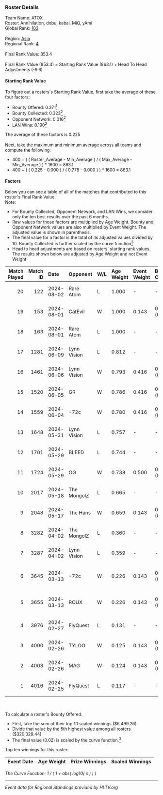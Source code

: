 ### Roster Details<br />
Team Name: ATOX<br />
Roster: Annihilation, dobu, kabal, MiQ, yAmi<br />
Global Rank: [102](../standings_global.md)<br />
<br />
Region: [Asia]( ../standings_asia.md)<br />
Regional Rank: [4]( ../standings_asia.md)<br />
<br />
Final Rank Value:  853.4<br />
<br />
Final Rank Value (853.4) = Starting Rank Value (863.1) + Head To Head Adjustments (-9.6)<br />

#### Starting Rank Value<br />
To figure out a rosters's Starting Rank Value, first take the average of these four factors:<br />
- Bounty Offered: 0.371[<sup>1</sup>](#table2)
- Bounty Collected: 0.323[<sup>2</sup>](#table1)
- Opponent Network: 0.016[<sup>2</sup>](#table1)
- LAN Wins: 0.190[<sup>2</sup>](#table1)

The average of these factors is 0.225<br />
<br />
Next, take the maximum and minimum average across all teams and compute the following:<br />
- 400 + ( ( Roster_Average - Min_Average ) / ( Max_Average - Min_Average ) ) * 1600 = 863.1
- 400 + ( ( 0.225 - 0.000 ) / ( 0.778 - 0.000 ) ) * 1600 = 863.1


#### Factors<br />
Below you can see a table of all of the matches that contributed to this roster's Final Rank Value.<br />
Note:<br />

- For Bounty Collected, Opponent Network, and LAN Wins, we consider only the ten best results over the past 6 months.
- Raw values for those factors are multiplied by Age Weight. Bounty and Opponent Network values are also multiplied by Event Weight. The adjusted value is shown in parenthesis.
- The final value for a factor is the total of its adjusted values divided by 10. Bounty Collected is further scaled by the curve function[<sup>3</sup>](#curveFunction)
- Head to head adjustments are based on rosters' starting rank values. The results shown below are adjusted by Age Weight and not Event Weight
<span id="table1"></span><br />


| Match Played | Match ID | Date       | Opponent    | W/L | Age Weight | Event Weight | Bounty Collected | Opponent Network | LAN Wins  | H2H Adj. | Roster                                |
| -: | -: | :- | :- | :- | :- | :- | :- | :- | :- | -: | :- |
|           20 |      122 | 2024-08-02 | Rare Atom   | L   | 1.000      | -            | -                | -                | -         |   -19.44 | Annihilation, dobu, kabal, MiQ, yAmi  |
|           19 |      153 | 2024-08-01 | CatEvil     | W   | 1.000      | 0.143        | 0.000 (0.000)    | 0.230 (0.033)    | 0 (0.000) |     6.50 | Annihilation, dobu, kabal, MiQ, yAmi  |
|           18 |      163 | 2024-08-01 | Rare Atom   | L   | 1.000      | -            | -                | -                | -         |   -20.13 | Annihilation, dobu, kabal, MiQ, yAmi  |
|           17 |     1281 | 2024-06-09 | Lynn Vision | L   | 0.812      | -            | -                | -                | -         |    -9.60 | Annihilation, dobu, kabal, MiQ, Zesta |
|           16 |     1461 | 2024-06-06 | Lynn Vision | W   | 0.793      | 0.416        | 0.077 (0.025)    | 0.143 (0.047)    | 0 (0.000) |    15.81 | Annihilation, dobu, kabal, MiQ, Zesta |
|           15 |     1520 | 2024-06-05 | GR          | W   | 0.786      | 0.416        | 0.008 (0.003)    | 0.072 (0.024)    | 0 (0.000) |     5.91 | Annihilation, dobu, kabal, MiQ, Zesta |
|           14 |     1559 | 2024-06-04 | -72c        | W   | 0.780      | 0.416        | 0.003 (0.001)    | 0.038 (0.012)    | 0 (0.000) |     5.43 | Annihilation, dobu, kabal, MiQ, Zesta |
|           13 |     1648 | 2024-05-31 | Lynn Vision | L   | 0.757      | -            | -                | -                | -         |    -8.46 | Annihilation, dobu, kabal, MiQ, Zesta |
|           12 |     1701 | 2024-05-29 | BLEED       | L   | 0.744      | -            | -                | -                | -         |    -1.42 | Annihilation, dobu, kabal, MiQ, Zesta |
|           11 |     1724 | 2024-05-29 | OG          | W   | 0.738      | 0.500        | 0.137 (0.050)    | 0.120 (0.044)    | 1 (0.738) |    16.77 | Annihilation, dobu, kabal, MiQ, Zesta |
|           10 |     2017 | 2024-05-18 | The MongolZ | L   | 0.665      | -            | -                | -                | -         |    -0.07 | Annihilation, dobu, kabal, MiQ, Zesta |
|            9 |     2048 | 2024-05-17 | The Huns    | W   | 0.659      | 0.143        | 0.000 (0.000)    | 0.002 (0.000)    | 1 (0.659) |     1.38 | Annihilation, dobu, kabal, MiQ, Zesta |
|            8 |     3282 | 2024-04-02 | The MongolZ | L   | 0.360      | -            | -                | -                | -         |    -0.03 | Annihilation, dobu, kabal, MiQ, Zesta |
|            7 |     3287 | 2024-04-02 | Lynn Vision | L   | 0.359      | -            | -                | -                | -         |    -3.83 | Annihilation, dobu, kabal, MiQ, Zesta |
|            6 |     3645 | 2024-03-13 | -72c        | W   | 0.226      | 0.143        | 0.000 (0.000)    | 0.009 (0.000)    | 0 (0.000) |     0.50 | dobu, FlyNN, kabal, MiQ, Zesta        |
|            5 |     3655 | 2024-03-13 | ROUX        | W   | 0.226      | 0.143        | 0.000 (0.000)    | 0.000 (0.000)    | 0 (0.000) |     0.49 | dobu, FlyNN, kabal, MiQ, Zesta        |
|            4 |     3976 | 2024-02-27 | FlyQuest    | L   | 0.131      | -            | -                | -                | -         |    -0.68 | AccuracyTG, dobu, kabal, MiQ, Zesta   |
|            3 |     4000 | 2024-02-26 | TYLOO       | W   | 0.125      | 0.143        | 0.019 (0.000)    | 0.086 (0.002)    | 1 (0.125) |     1.42 | AccuracyTG, dobu, kabal, MiQ, Zesta   |
|            2 |     4003 | 2024-02-26 | MAG         | W   | 0.124      | 0.143        | 0.000 (0.000)    | 0.005 (0.000)    | 1 (0.124) |     0.42 | AccuracyTG, dobu, kabal, MiQ, Zesta   |
|            1 |     4016 | 2024-02-25 | FlyQuest    | L   | 0.117      | -            | -                | -                | -         |    -0.61 | AccuracyTG, dobu, kabal, MiQ, Zesta   |

<br />
<span id="table2"></span><br />
To calculate a roster's Bounty Offered:<br />

- First, take the sum of their top 10 scaled winnings ($6,499.26)
- Divide that value by the 5th highest value among all rosters ($320,329.44)
- The final value (0.02) is scaled by the curve function.[<sup>3</sup>](#curveFunction)

Top ten winnings for this roster:<br />

| Event Date | Age Weight | Prize Winnings | Scaled Winnings |
| :- | -: | :- | :- |


<span id="curveFunction"></span>_The Curve Function: 1 / ( 1 + abs( log10( x ) ) )_<br />

---
_Event data for Regional Standings provided by HLTV.org_<br />
